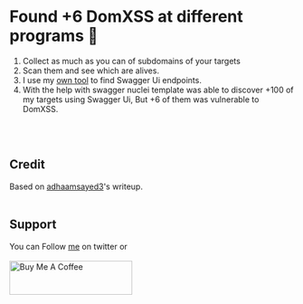 # Found +6 DomXSS at different programs 🐉

1. Collect as much as you can of subdomains of your targets
2. Scan them and see which are alives.
3. I use my [own tool](https://github.com/doosec101/swagger_scanner) to find Swagger Ui endpoints.
4. With the help with swagger nuclei template was able to discover +100 of my targets using Swagger Ui, But +6 of them was vulnerable to DomXSS.

<br>&nbsp;
## Credit
Based on [adhaamsayed3](https://medium.com/@adhaamsayed3/found-6-domxss-at-different-programs-hacking-swagger-ui-5767c9d6d024)'s writeup.
<br>&nbsp;

## Support
You can Follow [me](https://twitter.com/MeAsHacker_HNA) on twitter or
<br><br><a href="https://www.buymeacoffee.com/NafisiAslH" target="_blank"><img src="https://cdn.buymeacoffee.com/buttons/v2/default-yellow.png" alt="Buy Me A Coffee" style="height: 60px !important;width: 217px !important;" ></a>
